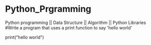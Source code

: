 # Python_Prgramming
Python programming || Data Structure || Algorithm || Python Libraries 
#Write a program that uses a print function to say 'hello world'

print("hello world")
